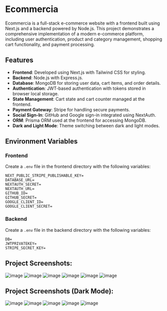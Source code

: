 # Ecommercia

Ecommercia is a full-stack e-commerce website with a frontend built using Next.js and a backend powered by Node.js. This project demonstrates a comprehensive implementation of a modern e-commerce platform, including user authentication, product and category management, shopping cart functionality, and payment processing.

## Features

- **Frontend**: Developed using Next.js with Tailwind CSS for styling.
- **Backend**: Node.js with Express.js.
- **Database**: MongoDB for storing user data, cart items, and order details.
- **Authentication**: JWT-based authentication with tokens stored in browser local storage.
- **State Management**: Cart state and cart counter managed at the frontend.
- **Payment Gateway**: Stripe for handling secure payments.
- **Social Sign-In**: GitHub and Google sign-in integrated using NextAuth.
- **ORM**: Prisma ORM used at the frontend for accessing MongoDB.
- **Dark and Light Mode**: Theme switching between dark and light modes.


## Environment Variables

### Frontend

Create a `.env` file in the frontend directory with the following variables:

```env
NEXT_PUBLIC_STRIPE_PUBLISHABLE_KEY=
DATABASE_URL=
NEXTAUTH_SECRET=
NEXTAUTH_URL=
GITHUB_ID=
GITHUB_SECRET=
GOOGLE_CLIENT_ID=
GOOGLE_CLIENT_SECRET=
```
### Backend

Create a `.env` file in the backend directory with the following variables:

```env
DB=
JWTPRIVATEKEY=
STRIPE_SECRET_KEY=
```
<h2>Project Screenshots:</h2>

![image](https://github.com/user-attachments/assets/3d2bceab-29ed-49ee-a76c-7556e5ca31e1)
![image](https://github.com/user-attachments/assets/b792e8d4-23eb-4eb0-8b3c-0a6425ff6095)
![image](https://github.com/user-attachments/assets/a70e4647-10a6-41d8-959c-d621ebb786b6)
![image](https://github.com/user-attachments/assets/aad1a30b-49b8-41be-a61b-0ae34e1d09d5)
![image](https://github.com/user-attachments/assets/38f604e4-8ab4-4622-99a3-b4532a213c37)
![image](https://github.com/user-attachments/assets/c971fb92-0802-4b40-8c0b-14e21279aebc)

<h2>Project Screenshots (Dark Mode):</h2>

![image](https://github.com/user-attachments/assets/2d49f37b-6b28-4913-93e5-2ecd0c093185)
![image](https://github.com/user-attachments/assets/8c23afcc-7ced-46c7-bc8d-708e2b46a702)
![image](https://github.com/user-attachments/assets/bb60bb15-bfce-4eea-ba6a-4a9807c3b5ab)
![image](https://github.com/user-attachments/assets/478574b2-0e73-4d54-85db-f27e55a969f0)
![image](https://github.com/user-attachments/assets/86e965c7-79fe-4227-87ab-4633279277e7)











